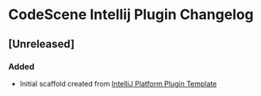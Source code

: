 <!-- Keep a Changelog guide -> https://keepachangelog.com -->

# CodeScene Intellij Plugin Changelog

## [Unreleased]
### Added
- Initial scaffold created from [IntelliJ Platform Plugin Template](https://github.com/JetBrains/intellij-platform-plugin-template)
